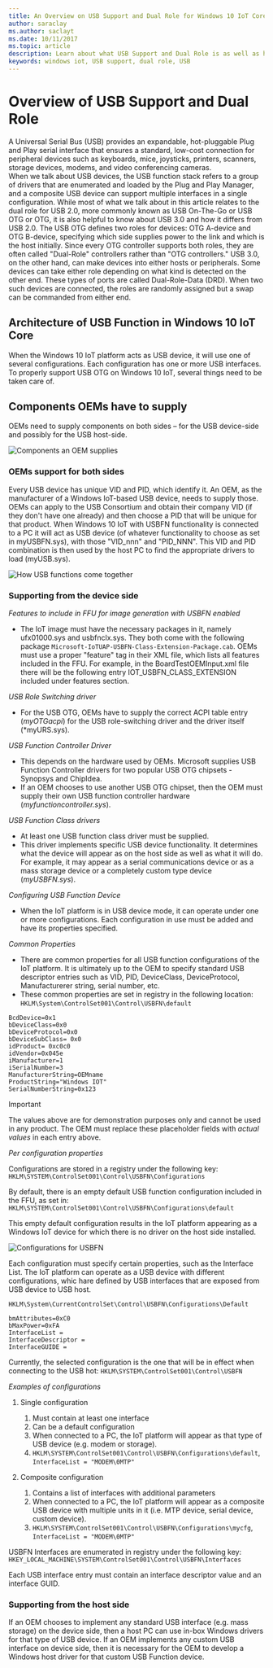 ```yaml
---
title: An Overview on USB Support and Dual Role for Windows 10 IoT Core
author: saraclay
ms.author: saclayt
ms.date: 10/11/2017
ms.topic: article
description: Learn about what USB Support and Dual Role is as well as how to customize this for your Windows 10 IoT Core devices.
keywords: windows iot, USB support, dual role, USB
---
```


# Overview of USB Support and Dual Role

A Universal Serial Bus (USB) provides an expandable, hot-pluggable Plug and Play serial interface that ensures a standard, low-cost connection for peripheral devices such as keyboards, mice, joysticks, printers, scanners, storage devices, modems, and video conferencing cameras.  
When we talk about USB devices, the USB function stack refers to a group of drivers that are enumerated and loaded by the Plug and Play Manager, and a composite USB device can support multiple interfaces in a single configuration. 
While most of what we talk about in this article relates to the dual role for USB 2.0, more commonly known as USB On-The-Go or USB OTG or OTG, it is also helpful to know about USB 3.0 and how it differs from USB 2.0. 
The USB OTG defines two roles for devices: OTG A-device and OTG B-device, specifying which side supplies power to the link and which is the host initially. Since every OTG controller supports both roles, they are often called "Dual-Role" controllers rather than "OTG controllers." 
USB 3.0, on the other hand, can make devices into either hosts or peripherals. Some devices can take either role depending on what kind is detected on the other end. These types of ports are called Dual-Role-Data (DRD). When two such devices are connected, the roles are randomly assigned but a swap can be commanded from either end. 

## Architecture of USB Function in Windows 10 IoT Core

When the Windows 10 IoT platform acts as USB device, it will use one of several configurations. Each configuration has one or more USB interfaces. 
To properly support USB OTG on Windows 10 IoT, several things need to be taken care of.  

## Components OEMs have to supply

OEMs need to supply components on both sides – for the USB device-side and possibly for the USB host-side.  

![Components an OEM supplies](../media/USB-Support/OEM-Components.png)

### OEMs support for both sides

Every USB device has unique VID and PID, which identify it. An OEM, as the manufacturer of a Windows IoT-based USB device, needs to supply those.  OEMs can apply to the USB Consortium and obtain their company VID (if they don't have one already) and then choose a PID that will be unique for that product. When Windows 10 IoT with USBFN functionality is connected to a PC it will act as USB device (of whatever functionality to choose as set in myUSBFN.sys), with those "VID_nnn" and "PID_NNN". This VID and PID combination is then used by the host PC to find the appropriate drivers to load (myUSB.sys). 

![How USB functions come together](../media/USB-Support/OEM-supplies.png)

### Supporting from the device side

_Features to include in FFU for image generation with USBFN enabled_
* The IoT image must have the necessary packages in it, namely ufx01000.sys and usbfnclx.sys. They both come with the following package `Microsoft-IoTUAP-USBFN-Class-Extension-Package.cab`. OEMs must use a proper "feature" tag in their XML file, which lists all features included in the FFU. For example, in the BoardTestOEMInput.xml file there will be the following entry <Feature>IOT_USBFN_CLASS_EXTENSION</Feature>  included under <Microsoft> features section. 

_USB Role Switching driver_
* For the USB OTG, OEMs have to supply the correct ACPI table entry (*myOTGacpi*) for the USB role-switching driver and the driver itself (*myURS.sys).

_USB Function Controller Driver_
* This depends on the hardware used by OEMs. Microsoft supplies USB Function Controller drivers for two popular USB OTG chipsets - Synopsys and ChipIdea.
* If an OEM chooses to use another USB OTG chipset, then the OEM must supply their own USB function controller hardware (*myfunctioncontroller.sys*).

_USB Function Class drivers_
* At least one USB function class driver must be supplied.
* This driver implements specific USB device functionality. It determines what the device will appear as on the host side as well as what it will do.
For example, it may appear as a serial communications device or as a mass storage device or a completely custom type device (*myUSBFN.sys*).

_Configuring USB Function Device_
* When the IoT platform is in USB device mode, it can operate under one or more configurations. Each configuration in use must be added and have its properties specified.

_Common Properties_
* There are common properties for all USB function configurations of the IoT platform. It is ultimately up to the OEM to specify standard USB descriptor
entries such as VID, PID, DeviceClass, DeviceProtocol, Manufacturerer string, serial number, etc.
* These common properties are set in registry in the following location: `HKLM\System\ControlSet001\Control\USBFN\default`

```
BcdDevice=0x1 
bDeviceClass=0x0 
bDeviceProtocol=0x0 
bDeviceSubClass= 0x0 
idProduct= 0xc0c0 
idVendor=0x045e 
iManufacturer=1 
iSerialNumber=3 
ManufacturerString=OEMname 
ProductString="Windows IOT" 
SerialNumberString=0x123 
```
> [!IMPORTANT]
> The values above are for demonstration purposes only and cannot be used in any product. The OEM must replace these placeholder fields with *actual values* in each entry above.

_Per configuration properties_

Configurations are stored in a registry under the following key: `HKLM\SYSTEM\ControlSet001\Control\USBFN\Configurations`

By default, there is an empty default USB function configuration included in the FFU, as set in: `HKLM\SYSTEM\ControlSet001\Control\USBFN\Configurations\default`

This empty default configuration results in the IoT platform appearing as a Windows IoT device for which there is no driver on the host side installed.

![Configurations for USBFN](../media/USB-Support/config-screenshot.png)

Each configuration must specify certain properties, such as the Interface List. The IoT platform can operate as a USB device with different configurations, whic hare defined by USB interfaces
that are exposed from USB device to USB host.

`HKLM\System\CurrentControlSet\Control\USBFN\Configurations\Default`

```
bmAttributes=0xC0
bMaxPower=0xFA
InterfaceList =
InterfaceDescriptor =
InterfaceGUIDE =
```

Currently, the selected configuration is the one that will be in effect when connecting to the USB hot: `HKLM\SYSTEM\ControlSet001\Control\USBFN`

_Examples of configurations_

1. Single configuration
   1. Must contain at least one interface
   2. Can be a default configuration
   3. When connected to a PC, the IoT platform will appear as that type of USB device (e.g. modem or storage).
   4. `HKLM\SYSTEM\ControlSet001\Control\USBFN\Configurations\default`, `InterfaceList = "MODEM\0MTP"`

2. Composite configuration
   1. Contains a list of interfaces with additional parameters
   2. When connected to a PC, the IoT platform will appear as a composite USB device with multiple units in it (i.e. MTP device, serial device, custom device).
   3. `HKLM\SYSTEM\ControlSet001\Control\USBFN\Configurations\mycfg`, `InterfaceList = "MODEM\0MTP"`

USBFN Interfaces are enumerated in registry under the following key:
`HKEY_LOCAL_MACHINE\SYSTEM\ControlSet001\Control\USBFN\Interfaces`

Each USB interface entry must contain an interface descriptor value and an interface GUID.

### Supporting from the host side

If an OEM chooses to implement any standard USB interface (e.g.  mass storage) on the device side, then a host PC can use in-box Windows drivers for that type of USB device. 
If an OEM implements any custom USB interface on device side, then it is necessary for the OEM to develop a Windows host driver for that custom USB Function device. 
